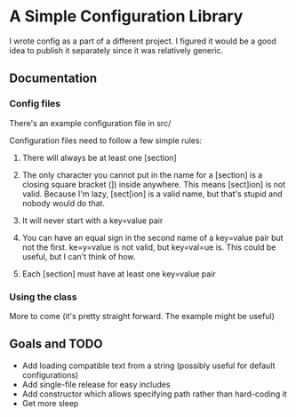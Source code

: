 # A Simple Configuration Library

I wrote config as a part of a different project. I figured it would be a good idea to publish it separately since it was relatively generic. 

## Documentation
### Config files

There's an example configuration file in src/

Configuration files need to follow a few simple rules:

1. There will always be at least one [section]

2. The only character you cannot put in the name for a [section] is a closing square bracket (]) inside anywhere. This means [sect]ion] is not valid. Because I'm lazy, [sect[ion] is a valid name, but that's stupid and nobody would do that. 

3. It will never start with a key=value pair

4. You can have an equal sign in the second name of a key=value pair but not the first. ke=y=value is not valid, but key=val=ue is. This could be useful, but I can't think of how.

5. Each [section] must have at least one key=value pair

### Using the class

More to come (it's pretty straight forward. The example might be useful)

## Goals and TODO
- Add loading compatible text from a string (possibly useful for default configurations)
- Add single-file release for easy includes
- Add constructor which allows specifying path rather than hard-coding it
- Get more sleep

